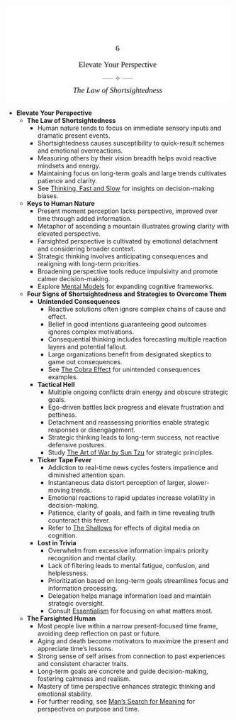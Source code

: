 ![LHN-ch06-perspective](LHN-ch06-perspective.best.png)

- **Elevate Your Perspective**
  - **The Law of Shortsightedness**
    - Human nature tends to focus on immediate sensory inputs and dramatic present events.
    - Shortsightedness causes susceptibility to quick-result schemes and emotional overreactions.
    - Measuring others by their vision breadth helps avoid reactive mindsets and energy.
    - Maintaining focus on long-term goals and large trends cultivates patience and clarity.
    - See [Thinking, Fast and Slow](https://en.wikipedia.org/wiki/Thinking,_Fast_and_Slow) for insights on decision-making biases.
  - **Keys to Human Nature**
    - Present moment perception lacks perspective, improved over time through added information.
    - Metaphor of ascending a mountain illustrates growing clarity with elevated perspective.
    - Farsighted perspective is cultivated by emotional detachment and considering broader context.
    - Strategic thinking involves anticipating consequences and realigning with long-term priorities.
    - Broadening perspective tools reduce impulsivity and promote calmer decision-making.
    - Explore [Mental Models](https://fs.blog/mental-models/) for expanding cognitive frameworks.
  - **Four Signs of Shortsightedness and Strategies to Overcome Them**
    - **Unintended Consequences**
      - Reactive solutions often ignore complex chains of cause and effect.
      - Belief in good intentions guaranteeing good outcomes ignores complex motivations.
      - Consequential thinking includes forecasting multiple reaction layers and potential fallout.
      - Large organizations benefit from designated skeptics to game out consequences.
      - See [The Cobra Effect](https://en.wikipedia.org/wiki/Cobra_effect) for unintended consequences examples.
    - **Tactical Hell**
      - Multiple ongoing conflicts drain energy and obscure strategic goals.
      - Ego-driven battles lack progress and elevate frustration and pettiness.
      - Detachment and reassessing priorities enable strategic responses or disengagement.
      - Strategic thinking leads to long-term success, not reactive defensive postures.
      - Study [The Art of War by Sun Tzu](https://en.wikipedia.org/wiki/The_Art_of_War) for strategic principles.
    - **Ticker Tape Fever**
      - Addiction to real-time news cycles fosters impatience and diminished attention span.
      - Instantaneous data distort perception of larger, slower-moving trends.
      - Emotional reactions to rapid updates increase volatility in decision-making.
      - Patience, clarity of goals, and faith in time revealing truth counteract this fever.
      - Refer to [The Shallows](https://en.wikipedia.org/wiki/The_Shallows_(book)) for effects of digital media on cognition.
    - **Lost in Trivia**
      - Overwhelm from excessive information impairs priority recognition and mental clarity.
      - Lack of filtering leads to mental fatigue, confusion, and helplessness.
      - Prioritization based on long-term goals streamlines focus and information processing.
      - Delegation helps manage information load and maintain strategic oversight.
      - Consult [Essentialism](https://en.wikipedia.org/wiki/Essentialism_(book)) for focusing on what matters most.
  - **The Farsighted Human**
    - Most people live within a narrow present-focused time frame, avoiding deep reflection on past or future.
    - Aging and death become motivators to maximize the present and appreciate time’s lessons.
    - Strong sense of self arises from connection to past experiences and consistent character traits.
    - Long-term goals are concrete and guide decision-making, fostering calmness and realism.
    - Mastery of time perspective enhances strategic thinking and emotional stability.
    - For further reading, see [Man’s Search for Meaning](https://en.wikipedia.org/wiki/Man%27s_Search_for_Meaning) for perspectives on purpose and time.
